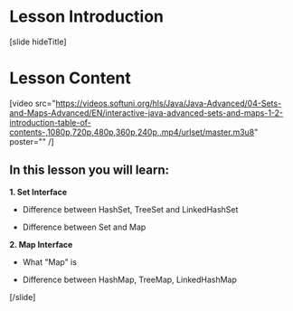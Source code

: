 # Lesson Introduction

[slide hideTitle]
# Lesson Content

[video src="https://videos.softuni.org/hls/Java/Java-Advanced/04-Sets-and-Maps-Advanced/EN/interactive-java-advanced-sets-and-maps-1-2-introduction-table-of-contents-,1080p,720p,480p,360p,240p,.mp4/urlset/master.m3u8" poster="" /]

## In this lesson you will learn:

**1. Set Interface**

- Difference between HashSet, TreeSet and LinkedHashSet

- Difference between Set and Map

**2. Map Interface**

- What "Map" is

- Difference between HashMap, TreeMap, LinkedHashMap



[/slide]
